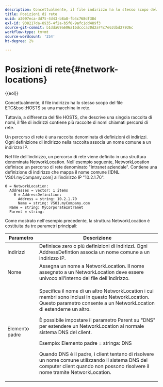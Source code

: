 ```yaml
---
description: Concettualmente, il file indirizzo ha lo stesso scopo del file ETC&bsol;HOSTS su una macchina in rete.
title: Posizioni di rete
uuid: a2097eca-dd75-4d43-b8a8-fb4c768df38d
exl-id: 938217da-8935-4f2a-b5f8-9afc1dd489f3
source-git-commit: b1dda69a606a16dccca30d2a74c7e63dbd27936c
workflow-type: tm+mt
source-wordcount: '254'
ht-degree: 2%

---
```


# Posizioni di rete{#network-locations}

{{eol}}

Concettualmente, il file indirizzo ha lo stesso scopo del file ETC&amp;bsol;HOSTS su una macchina in rete.

Tuttavia, a differenza del file HOSTS, che descrive una singola raccolta di nomi, il file di indirizzi contiene più raccolte di nomi chiamati percorsi di rete.

Un percorso di rete è una raccolta denominata di definizioni di indirizzi. Ogni definizione di indirizzo nella raccolta associa un nome comune a un indirizzo IP.

Nel file dell&#39;indirizzo, un percorso di rete viene definito in una struttura denominata NetworkLocation. Nell&#39;esempio seguente, NetworkLocation definisce un percorso di rete denominato &quot;Intranet aziendale&quot;. Contiene una definizione di indirizzo che mappa il nome comune [!DNL VS01.myCompany.com] all’indirizzo IP &quot;10.2.1.70&quot;.

```
0 = NetworkLocation: 
  Addresses = vector: 1 items
    0 = AddressDefinition: 
      Address = string: 10.2.1.70
      Name = string: VS01.myCompany.com
  Name = string: MyCorporateIntranet
  Parent = string: 
```

Come mostrato nell&#39;esempio precedente, la struttura NetworkLocation è costituita da tre parametri principali:

<table id="table_9142A0EFA15E4C37975E7ACE234F6FDD"> 
 <thead> 
  <tr> 
   <th colname="col1" class="entry"> Parametro </th> 
   <th colname="col2" class="entry"> Descrizione </th> 
  </tr> 
 </thead>
 <tbody> 
  <tr> 
   <td colname="col1"> Indirizzi </td> 
   <td colname="col2"> Definisce zero o più definizioni di indirizzi. Ogni AddressDefintion associa un nome comune a un indirizzo IP. </td> 
  </tr> 
  <tr> 
   <td colname="col1"> Nome </td> 
   <td colname="col2"> Assegna un nome a NetworkLocation. Il nome assegnato a un NetworkLocation deve essere univoco all'interno del file dell'indirizzo. </td> 
  </tr> 
  <tr> 
   <td colname="col1"> Elemento padre </td> 
   <td colname="col2"> <p>Specifica il nome di un altro NetworkLocation i cui membri sono inclusi in questo NetworkLocation. Questo parametro consente a un NetworkLocation di estenderne un altro. </p> <p>È possibile impostare il parametro Parent su "DNS" per estendere un NetworkLocation al normale sistema DNS del client. </p> <p>Esempio: Elemento padre = stringa: DNS </p> <p>Quando DNS è il padre, i client tentano di risolvere un nome comune utilizzando il sistema DNS del computer client quando non possono risolvere il nome tramite NetworkLocation. </p> </td> 
  </tr> 
 </tbody> 
</table>
